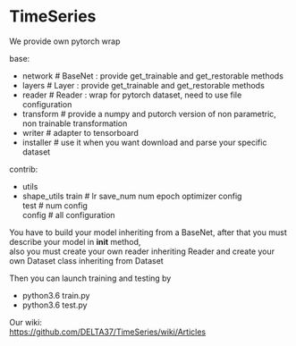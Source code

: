 # TimeSeries

We provide own pytorch wrap

base: 
  - network      # BaseNet : provide get_trainable and get_restorable methods
  - layers       # Layer   : provide get_trainable and get_restorable methods
  - reader       # Reader  : wrap for pytorch dataset, need to use file configuration
  - transform    # provide a numpy and putorch version of non parametric, non trainable transformation
  - writer       # adapter to tensorboard
  - installer    # use it when you want download and parse your specific dataset  

contrib:
  - utils
  - shape_utils
train            # lr save_num num epoch optimizer config  
test             # num config  
config           # all configuration  

You have to build your model inheriting from a BaseNet, after that you must describe your model in __init__ method,   
also you must create your own reader inheriting Reader and create your own Dataset class inheriting from Dataset  
  
Then you can launch training and testing by   
  - python3.6 train.py <parameters>  
  - python3.6 test.py <parameters>  
  
Our wiki:  
https://github.com/DELTA37/TimeSeries/wiki/Articles  
